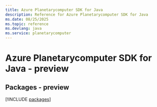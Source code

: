 ```yaml
---
title: Azure Planetarycomputer SDK for Java
description: Reference for Azure Planetarycomputer SDK for Java
ms.date: 08/25/2025
ms.topic: reference
ms.devlang: java
ms.service: planetarycomputer
---
```

# Azure Planetarycomputer SDK for Java - preview
## Packages - preview
[!INCLUDE [packages](planetarycomputer-index.md)]